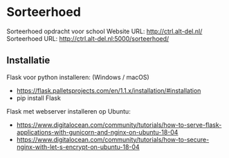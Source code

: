 # Sorteerhoed
Sorteerhoed opdracht voor school
Website URL: http://ctrl.alt-del.nl/
Sorteerhoed URL: http://ctrl.alt-del.nl:5000/sorteerhoed/

## Installatie
Flask voor python installeren: (Windows / macOS)
  - https://flask.palletsprojects.com/en/1.1.x/installation/#installation
  - pip install Flask

Flask met webserver installeren op Ubuntu:
  - https://www.digitalocean.com/community/tutorials/how-to-serve-flask-applications-with-gunicorn-and-nginx-on-ubuntu-18-04
  - https://www.digitalocean.com/community/tutorials/how-to-secure-nginx-with-let-s-encrypt-on-ubuntu-18-04
